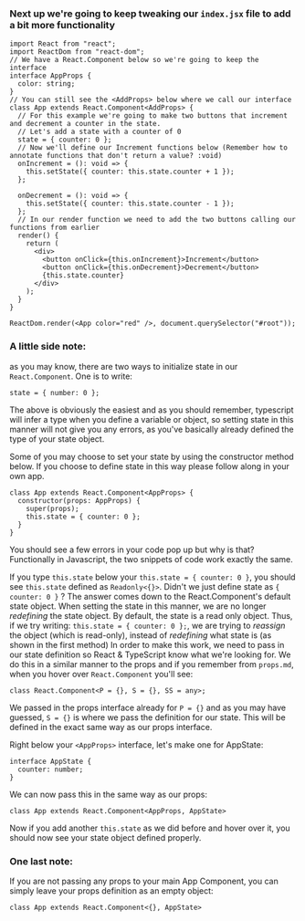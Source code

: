 ### Next up we're going to keep tweaking our `index.jsx` file to add a bit more functionality

```tsx
import React from "react";
import ReactDom from "react-dom";
// We have a React.Component below so we're going to keep the interface
interface AppProps {
  color: string;
}
// You can still see the <AddProps> below where we call our interface
class App extends React.Component<AddProps> {
  // For this example we're going to make two buttons that increment and decrement a counter in the state.
  // Let's add a state with a counter of 0
  state = { counter: 0 };
  // Now we'll define our Increment functions below (Remember how to annotate functions that don't return a value? :void)
  onIncrement = (): void => {
    this.setState({ counter: this.state.counter + 1 });
  };

  onDecrement = (): void => {
    this.setState({ counter: this.state.counter - 1 });
  };
  // In our render function we need to add the two buttons calling our functions from earlier
  render() {
    return (
      <div>
        <button onClick={this.onIncrement}>Increment</button>
        <button onClick={this.onDecrement}>Decrement</button>
        {this.state.counter}
      </div>
    );
  }
}

ReactDom.render(<App color="red" />, document.querySelector("#root"));
```

### A little side note:

as you may know, there are two ways to initialize state in our `React.Component`. One is to write:

```tsx
state = { number: 0 };
```

The above is obviously the easiest and as you should remember, typescript will infer a type when you define a variable or object, so setting state in this manner will not give you any errors, as you've basically already defined the type of your state object.

Some of you may choose to set your state by using the constructor method below. If you choose to define state in this way please follow along in your own app.

```tsx
class App extends React.Component<AppProps> {
  constructor(props: AppProps) {
    super(props);
    this.state = { counter: 0 };
  }
}
```

You should see a few errors in your code pop up but why is that? Functionally in Javascript, the two snippets of code work exactly the same.

If you type `this.state` below your `this.state = { counter: 0 }`, you should see `this.state` defined as `Readonly<{}>`. Didn't we just define state as `{ counter: 0 }` ?
The answer comes down to the React.Component's default state object.
When setting the state in this manner, we are no longer _redefining_ the state object. By default, the state is a read only object. Thus, if we try writing: `this.state = { counter: 0 };`, we are trying to _reassign_ the object (which is read-only), instead of _redefining_ what state is (as shown in the first method)
In order to make this work, we need to pass in our state definition so React & TypeScript know what we're looking for.
We do this in a similar manner to the props and if you remember from `props.md`, when you hover over `React.Component` you'll see:

```tsx
class React.Component<P = {}, S = {}, SS = any>;
```

We passed in the props interface already for `P = {}` and as you may have guessed, `S = {}` is where we pass the definition for our state.
This will be defined in the exact same way as our props interface.

Right below your `<AppProps>` interface, let's make one for AppState:

```tsx
interface AppState {
  counter: number;
}
```

We can now pass this in the same way as our props:

```tsx
class App extends React.Component<AppProps, AppState>
```

Now if you add another `this.state` as we did before and hover over it, you should now see your state object defined properly.

### One last note:

If you are not passing any props to your main App Component, you can simply leave your props definition as an empty object:

```tsx
class App extends React.Component<{}, AppState>
```
